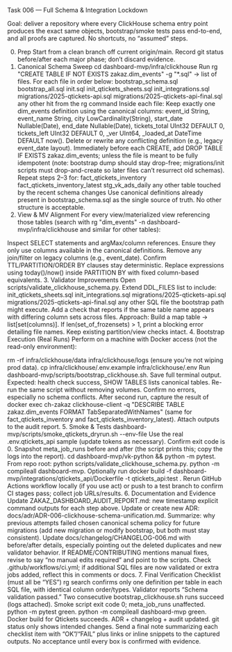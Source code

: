 Task 006 — Full Schema & Integration Lockdown

Goal: deliver a repository where every ClickHouse schema entry point produces the exact same objects, bootstrap/smoke tests pass end-to-end, and all proofs are captured. No shortcuts, no “assumed” steps.

0. Prep
Start from a clean branch off current origin/main.
Record git status before/after each major phase; don’t discard evidence.
1. Canonical Schema Sweep
cd dashboard-mvp/infra/clickhouse
Run rg "CREATE TABLE IF NOT EXISTS zakaz.dim_events" -g "*.sql"
→ list of files. For each file in order below:
bootstrap_schema.sql
bootstrap_all.sql
init.sql
init_qtickets_sheets.sql
init_integrations.sql
migrations/2025-qtickets-api.sql
migrations/2025-qtickets-api-final.sql
any other hit from the rg command
Inside each file:
Keep exactly one dim_events definition using the canonical columns:
event_id String, event_name String, city LowCardinality(String), start_date Nullable(Date), end_date Nullable(Date), tickets_total UInt32 DEFAULT 0, tickets_left UInt32 DEFAULT 0, _ver UInt64, _loaded_at DateTime DEFAULT now().
Delete or rewrite any conflicting definition (e.g., legacy event_date layout).
Immediately before each CREATE, add DROP TABLE IF EXISTS zakaz.dim_events; unless the file is meant to be fully idempotent (note: bootstrap dump should stay drop-free; migrations/init scripts must drop-and-create so later files can’t resurrect old schemas).
Repeat steps 2–3 for:
fact_qtickets_inventory
fact_qtickets_inventory_latest
stg_vk_ads_daily
any other table touched by the recent schema changes
Use canonical definitions already present in bootstrap_schema.sql as the single source of truth. No other structure is acceptable.
2. View & MV Alignment
For every view/materialized view referencing those tables (search with rg "dim_events" -n dashboard-mvp/infra/clickhouse and similar for other tables):

Inspect SELECT statements and argMax/column references.
Ensure they only use columns available in the canonical definitions.
Remove any join/filter on legacy columns (e.g., event_date).
Confirm TTL/PARTITION/ORDER BY clauses stay deterministic. Replace expressions using today()/now() inside PARTITION BY with fixed column-based equivalents.
3. Validator Improvements
Open scripts/validate_clickhouse_schema.py.
Extend DDL_FILES list to include:
init_qtickets_sheets.sql
init_integrations.sql
migrations/2025-qtickets-api.sql
migrations/2025-qtickets-api-final.sql
any other SQL file the bootstrap path might execute.
Add a check that reports if the same table name appears with differing column sets across files. Approach:
Build a map table -> list[set(columns)].
If len(set_of_frozensets) > 1, print a blocking error detailing file names.
Keep existing partition/view checks intact.
4. Bootstrap Execution (Real Runs)
Perform on a machine with Docker access (not the read-only environment):

rm -rf infra/clickhouse/data infra/clickhouse/logs (ensure you’re not wiping prod data).
cp infra/clickhouse/.env.example infra/clickhouse/.env
Run dashboard-mvp/scripts/bootstrap_clickhouse.sh.
Save full terminal output.
Expected: health check success, SHOW TABLES lists canonical tables.
Re-run the same script without removing volumes.
Confirm no errors, especially no schema conflicts.
After second run, capture the result of
docker exec ch-zakaz clickhouse-client -q "DESCRIBE TABLE zakaz.dim_events FORMAT TabSeparatedWithNames" (same for fact_qtickets_inventory and fact_qtickets_inventory_latest). Attach outputs to the audit report.
5. Smoke & Tests
dashboard-mvp/scripts/smoke_qtickets_dryrun.sh --env-file <path>
Use the real .env.qtickets_api sample (update tokens as necessary).
Confirm exit code is 0.
Snapshot meta_job_runs before and after (the script prints this; copy the logs into the report).
cd dashboard-mvp/vk-python && python -m pytest.
From repo root: python scripts/validate_clickhouse_schema.py.
python -m compileall dashboard-mvp.
Optionally run docker build -f dashboard-mvp/integrations/qtickets_api/Dockerfile -t qtickets_api:test .
Rerun GitHub Actions workflow locally (if you use act) or push to a test branch to confirm CI stages pass; collect job URLs/results.
6. Documentation and Evidence
Update ZAKAZ_DASHBOARD_AUDIT_REPORT.md:
new timestamp
explicit command outputs for each step above.
Update or create new ADR: docs/adr/ADR-006-clickhouse-schema-unification.md. Summarize:
why previous attempts failed
chosen canonical schema
policy for future migrations (add new migration or modify bootstrap, but both must stay consistent).
Update docs/changelog/CHANGELOG-006.md with before/after details, especially pointing out the deleted duplicates and new validator behavior.
If README/CONTRIBUTING mentions manual fixes, revise to say “no manual edits required” and point to the scripts.
Check .github/workflows/ci.yml; if additional SQL files are now validated or extra jobs added, reflect this in comments or docs.
7. Final Verification Checklist (must all be “YES”)
rg search confirms only one definition per table in each SQL file, with identical column order/types.
Validator reports “Schema validation passed.”
Two consecutive bootstrap_clickhouse.sh runs succeed (logs attached).
Smoke script exit code 0; meta_job_runs unaffected.
python -m pytest green.
python -m compileall dashboard-mvp green.
Docker build for Qtickets succeeds.
ADR + changelog + audit updated.
git status only shows intended changes.
Send a final note summarizing each checklist item with “OK”/“FAIL” plus links or inline snippets to the captured outputs. No acceptance until every box is confirmed with evidence.